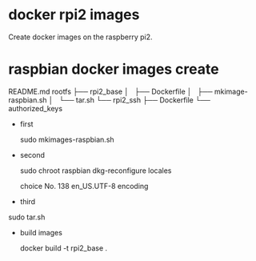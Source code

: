 # docker rpi2 images

Create docker images on the raspberry pi2.

# raspbian docker images create

  README.md
  rootfs
  ├── rpi2_base
  │   ├── Dockerfile
  │   ├── mkimage-raspbian.sh
  │   └── tar.sh
  └── rpi2_ssh
      ├── Dockerfile
      └── authorized_keys
  
- first

  sudo mkimages-raspbian.sh

- second

  sudo chroot raspbian
  dkg-reconfigure locales
  
  choice No. 138 en_US.UTF-8 encoding

- third

 sudo tar.sh

- build images

  docker build -t rpi2_base .
